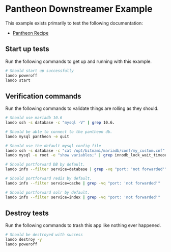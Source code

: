 # Pantheon Downstreamer Example

This example exists primarily to test the following documentation:

* [Pantheon Recipe](https://docs.lando.dev/pantheon/config.html)

Start up tests
--------------

Run the following commands to get up and running with this example.

```bash
# Should start up successfully
lando poweroff
lando start
```

Verification commands
---------------------

Run the following commands to validate things are rolling as they should.

```bash
# Should use mariadb 10.6
lando ssh -s database -c "mysql -V" | grep 10.6.

# Should be able to connect to the pantheon db.
lando mysql pantheon -e quit

# Should use the default mysql config file
lando ssh -s database -c "cat /opt/bitnami/mariadb/conf/my_custom.cnf" | grep "LANDOPANTHEONMYSQLCNF"
lando mysql -u root -e "show variables;" | grep innodb_lock_wait_timeout | grep 121

# Should portforward DB by default.
lando info --filter service=database | grep -vq "port: 'not forwarded'"

# Should portforward redis by default.
lando info --filter service=cache | grep -vq "port: 'not forwarded'"

# Should portforward solr by default.
lando info --filter service=index | grep -vq "port: 'not forwarded'"
```

Destroy tests
-------------

Run the following commands to trash this app like nothing ever happened.

```bash
# Should be destroyed with success
lando destroy -y
lando poweroff
```
